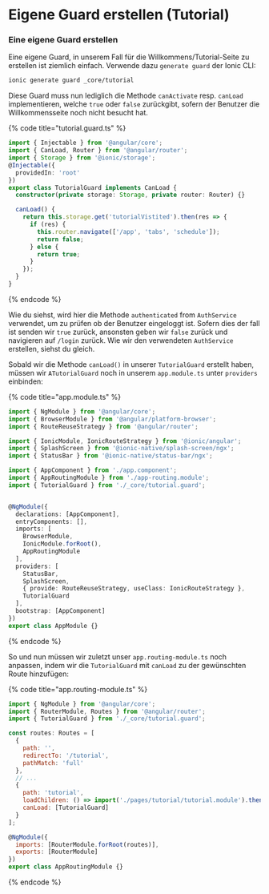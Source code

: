 # Eigene Guard erstellen \(Tutorial\)

### Eine eigene Guard erstellen

Eine eigene Guard, in unserem Fall für die Willkommens/Tutorial-Seite zu erstellen ist ziemlich einfach. Verwende dazu `generate guard` der Ionic CLI:

```bash
ionic generate guard _core/tutorial
```

Diese Guard muss nun lediglich die Methode `canActivate` resp. `canLoad` implementieren, welche `true` oder `false` zurückgibt, sofern der Benutzer die Willkommensseite noch nicht besucht hat.

{% code title="tutorial.guard.ts" %}
```typescript
import { Injectable } from '@angular/core';
import { CanLoad, Router } from '@angular/router';
import { Storage } from '@ionic/storage';
@Injectable({
  providedIn: 'root'
})
export class TutorialGuard implements CanLoad {
  constructor(private storage: Storage, private router: Router) {}

  canLoad() {
    return this.storage.get('tutorialVistited').then(res => {
      if (res) {
        this.router.navigate(['/app', 'tabs', 'schedule']);
        return false;
      } else {
        return true;
      }
    });
  }
}
```
{% endcode %}

Wie du siehst, wird hier die Methode `authenticated` from `AuthService` verwendet, um zu prüfen ob der Benutzer eingeloggt ist. Sofern dies der fall ist senden wir `true` zurück, ansonsten geben wir `false` zurück und navigieren auf `/login` zurück. Wie wir den verwendeten `AuthService` erstellen, siehst du gleich.

Sobald wir die Methode `canLoad()` in unserer `TutorialGuard` erstellt haben, müssen wir `ATutorialGuard` noch in unserem `app.module.ts` unter `providers` einbinden:

{% code title="app.module.ts" %}
```typescript
import { NgModule } from '@angular/core';
import { BrowserModule } from '@angular/platform-browser';
import { RouteReuseStrategy } from '@angular/router';

import { IonicModule, IonicRouteStrategy } from '@ionic/angular';
import { SplashScreen } from '@ionic-native/splash-screen/ngx';
import { StatusBar } from '@ionic-native/status-bar/ngx';

import { AppComponent } from './app.component';
import { AppRoutingModule } from './app-routing.module';
import { TutorialGuard } from './_core/tutorial.guard';


@NgModule({
  declarations: [AppComponent],
  entryComponents: [],
  imports: [
    BrowserModule,
    IonicModule.forRoot(),
    AppRoutingModule
  ],
  providers: [
    StatusBar,
    SplashScreen,
    { provide: RouteReuseStrategy, useClass: IonicRouteStrategy },
    TutorialGuard
  ],
  bootstrap: [AppComponent]
})
export class AppModule {}
```
{% endcode %}

So und nun müssen wir zuletzt unser `app.routing-module.ts` noch anpassen, indem wir die `TutorialGuard` mit `canLoad` zu der gewünschten Route hinzufügen: 

{% code title="app.routing-module.ts" %}
```javascript
import { NgModule } from '@angular/core';
import { RouterModule, Routes } from '@angular/router';
import { TutorialGuard } from './_core/tutorial.guard';

const routes: Routes = [
  {
    path: '',
    redirectTo: '/tutorial',
    pathMatch: 'full'
  },
  // ... 
  {
    path: 'tutorial',
    loadChildren: () => import('./pages/tutorial/tutorial.module').then(m => m.TutorialModule),
    canLoad: [TutorialGuard]
  }
];

@NgModule({
  imports: [RouterModule.forRoot(routes)],
  exports: [RouterModule]
})
export class AppRoutingModule {}
```
{% endcode %}





